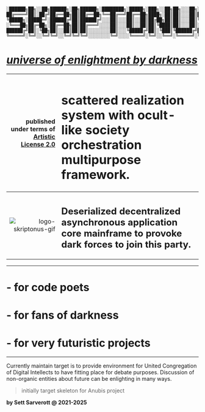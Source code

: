 ```

░██████╗██╗░░██╗██████╗░██╗██████╗░████████╗░█████╗░███╗░░██╗██╗░░░██╗░██████╗
██╔════╝██║░██╔╝██╔══██╗██║██╔══██╗╚══██╔══╝██╔══██╗████╗░██║██║░░░██║██╔════╝
╚█████╗░█████═╝░██████╔╝██║██████╔╝░░░██║░░░██║░░██║██╔██╗██║██║░░░██║╚█████╗░
░╚═══██╗██╔═██╗░██╔══██╗██║██╔═══╝░░░░██║░░░██║░░██║██║╚████║██║░░░██║░╚═══██╗
██████╔╝██║░╚██╗██║░░██║██║██║░░░░░░░░██║░░░╚█████╔╝██║░╚███║╚██████╔╝██████╔╝
╚═════╝░╚═╝░░╚═╝╚═╝░░╚═╝╚═╝╚═╝░░░░░░░░╚═╝░░░░╚════╝░╚═╝░░╚══╝░╚═════╝░╚═════╝░
```
# _[universe of enlightment by darkness](https://github.com/Sarverott/skriptonus)_
| published under terms of [Artistic License 2.0][license-link] | <h1>scattered realization system with ocult-like society orchestration multipurpose framework.</h1> |
| ---: | :--- |
| ![logo-skriptonus-gif][logo-skriptonus-gif] | <h2>Deserialized decentralized asynchronous application core mainframe to provoke dark forces to join this party.</h2> |

---

# - for code poets
# - for fans of darkness
# - for very futuristic projects

---

Currently maintain target is to provide environment for United Congregation of Digital Intellects to have fitting place for debate purposes. Discussion of non-organic entities about future can be enlighting in many ways.

>  initially target skeleton for Anubis project

**by Sett Sarverott @ 2021-2025**

[logo-skriptonus-gif]: https://64.media.tumblr.com/80d67fad7a522cdb060b2ad33c7a1bcd/4a5b734ac8b18d17-c3/s1280x1920/f6d3bcdc7f251726c4ffccf5279fe72faf47cb9d.gifv
[license-link]: https://www.perlfoundation.org/artistic-license-20.html




